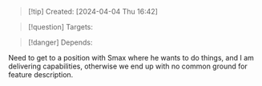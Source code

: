 
>[!tip] Created: [2024-04-04 Thu 16:42]

>[!question] Targets: 

>[!danger] Depends: 

Need to get to a position with Smax where he wants to do things, and I am delivering capabilities, otherwise we end up with no common ground for feature description.